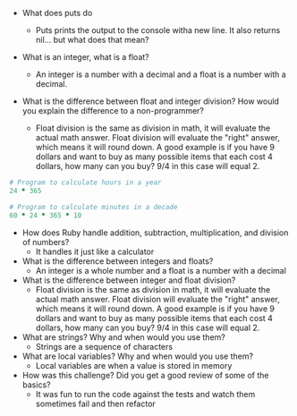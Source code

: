 - What does puts do
  - Puts prints the output to the console witha new line. It also returns nil... but what does that mean?

- What is an integer, what is a float?
  - An integer is a number with a decimal and a float is a number with a decimal.

- What is the difference between float and integer division? How would you explain the difference to a non-programmer?
  - Float division is the same as division in math, it will evaluate the actual math answer. Float division will evaluate the "right" answer, which means it will round down. A good example is if you have 9 dollars and want to buy as many possible items that each cost 4 dollars, how many can you buy? 9/4 in this case will equal 2.

```ruby
# Program to calculate hours in a year
24 * 365

# Program to calculate minutes in a decade
60 * 24 * 365 * 10

```

- How does Ruby handle addition, subtraction, multiplication, and division of numbers?
  - It handles it just like a calculator
- What is the difference between integers and floats?
  - An integer is a whole number and a float is a number with a decimal
- What is the difference between integer and float division?
  - Float division is the same as division in math, it will evaluate the actual math answer. Float division will evaluate the "right" answer, which means it will round down. A good example is if you have 9 dollars and want to buy as many possible items that each cost 4 dollars, how many can you buy? 9/4 in this case will equal 2.
- What are strings? Why and when would you use them?
  - Strings are a sequence of characters
- What are local variables? Why and when would you use them?
  - Local variables are when a value is stored in memory
- How was this challenge? Did you get a good review of some of the basics?
  - It was fun to run the code against the tests and watch them sometimes fail and then refactor

